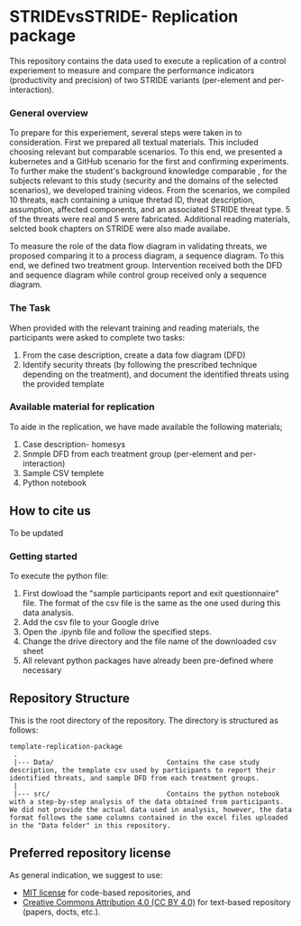 # STRIDEvsSTRIDE- Replication package
This repository contains the data used to execute a replication of a control experiement to measure and compare the performance indicators (productivity and precision) of two STRIDE variants (per-element and per-interaction).

### General overview
To prepare for this experiement, several steps were taken in to consideration. 
First we prepared all textual materials. This included choosing relevant but comparable scenarios. To this end, we presented a kubernetes and a GitHub scenario for the first and confirming experiments. To further make the student's background knowledge comparable , for the subjects relevant to this study (security and the domains of the selected scenarios), we developed training videos.
From the scenarios, we compiled 10 threats, each containing a unique thretad ID, threat description, assumption, affected components, and an associated STRIDE threat type. 5 of the threats were real and 5 were fabricated.
Additional reading materials, selcted book chapters on STRIDE were also made availabe.

To measure the role of the data flow diagram in validating threats, we proposed comparing it to a process diagram, a sequence diagram. To this end, we defined two treatment group. Intervention received both the DFD and sequence diagram while control group received only a sequence diagram.

### The Task
When provided with the relevant training and reading materials, the participants were asked to complete two tasks:
1. From the case description, create a data fow diagram (DFD)
2. Identify security threats (by following the prescribed technique depending on the treatment), and document the identified threats using the provided template


### Available material for replication
To aide in the replication, we have made available the following materials;
1. Case description- homesys
2. Snmple DFD from each treatment group (per-element and per-interaction)
3. Sample CSV templete
4. Python notebook

## How to cite us
To be updated


### Getting started
To execute the python file:
1. First dowload the "sample participants report and exit questionnaire" file. The format of the csv file is the same as the one used during this data analysis.
2. Add the csv file to your Google drive
3. Open the .ipynb file and follow the specified steps. 
4. Change the drive directory and the file name of the downloaded csv sheet 
5. All relevant python packages have already been pre-defined where necessary



## Repository Structure
This is the root directory of the repository. The directory is structured as follows:

    template-replication-package
     .
     |--- Data/                            Contains the case study description, the template csv used by participants to report their identified threats, and sample DFD from each treatment groups.
     |
     |--- src/                             Contains the python notebook with a step-by-step analysis of the data obtained from participants. We did not provide the actual data used in analysis, however, the data format follows the same columns contained in the excel files uploaded in the "Data folder" in this repository. 
    
    
     
                         
  




## Preferred repository license
As general indication, we suggest to use:
* [MIT license](https://opensource.org/licenses/MIT) for code-based repositories, and 
* [Creative Commons Attribution 4.0	(CC BY 4.0)](https://creativecommons.org/licenses/by/4.0/) for text-based repository (papers, docts, etc.).

